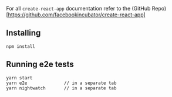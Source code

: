 For all `create-react-app` documentation refer to the (GitHub Repo)[https://github.com/facebookincubator/create-react-app]

## Installing
```
npm install
```

## Running e2e tests
```
yarn start
yarn e2e              // in a separate tab
yarn nightwatch       // in a separate tab
```
